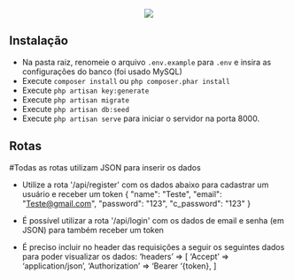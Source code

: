 <p align="center"><img src="https://laravel.com/assets/img/components/logo-laravel.svg"></p>

## Instalação

-   Na pasta raiz, renomeie o arquivo `.env.example` para `.env` e insira as configurações do banco (foi usado MySQL)
-   Execute `composer install` ou `php composer.phar install`
-   Execute `php artisan key:generate`
-   Execute `php artisan migrate`
-   Execute `php artisan db:seed`
-   Execute `php artisan serve` para iniciar o servidor na porta 8000.

## Rotas

#Todas as rotas utilizam JSON para inserir os dados

-   Utilize a rota '/api/register' com os dados abaixo para cadastrar um usuário e receber um token
    {
    "name": "Teste",
    "email": "Teste@gmail.com",
    "password": "123",
    "c_password": "123"
    }
-   É possível utilizar a rota '/api/login' com os dados de email e senha (em JSON) para também receber um token

-   É preciso incluir no header das requisições a seguir os seguintes dados para poder visualizar os dados:
    ‘headers’ => [
    ‘Accept’ => ‘application/json’,
    ‘Authorization’ => ‘Bearer ‘{token},
    ]
